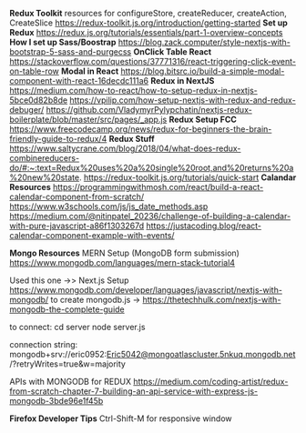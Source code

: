 **Redux Toolkit**
resources for configureStore, createReducer, createAction, CreateSlice
https://redux-toolkit.js.org/introduction/getting-started
**Set up Redux**
https://redux.js.org/tutorials/essentials/part-1-overview-concepts
**How I set up Sass/Boostrap**
https://blog.zack.computer/style-nextjs-with-bootstrap-5-sass-and-purgecss
**OnClick Table React**
https://stackoverflow.com/questions/37771316/react-triggering-click-event-on-table-row
**Modal in React**
https://blog.bitsrc.io/build-a-simple-modal-component-with-react-16decdc111a6
**Redux in NextJS**
https://medium.com/how-to-react/how-to-setup-redux-in-nextjs-5bce0d82b8de
https://vpilip.com/how-setup-nextjs-with-redux-and-redux-debuger/
https://github.com/VladymyrPylypchatin/nextjs-redux-boilerplate/blob/master/src/pages/_app.js
**Redux Setup FCC**
https://www.freecodecamp.org/news/redux-for-beginners-the-brain-friendly-guide-to-redux/4
**Redux Stuff**
https://www.saltycrane.com/blog/2018/04/what-does-redux-combinereducers-do/#:~:text=Redux%20uses%20a%20single%20root,and%20returns%20a%20new%20state.
https://redux-toolkit.js.org/tutorials/quick-start
**Calandar Resources**
https://programmingwithmosh.com/react/build-a-react-calendar-component-from-scratch/
https://www.w3schools.com/js/js_date_methods.asp
https://medium.com/@nitinpatel_20236/challenge-of-building-a-calendar-with-pure-javascript-a86f1303267d
https://justacoding.blog/react-calendar-component-example-with-events/

**Mongo Resources**
MERN Setup (MongoDB form submission) 
https://www.mongodb.com/languages/mern-stack-tutorial4

Used this one ->> Next.js Setup
https://www.mongodb.com/developer/languages/javascript/nextjs-with-mongodb/
    to create mongodb.js -> https://thetechhulk.com/nextjs-with-mongodb-the-complete-guide

to connect:
    cd server
    node server.js

connection string: mongodb+srv://eric0952:Eric5042@mongoatlascluster.5nkuq.mongodb.net/?retryWrites=true&w=majority

APIs with MONGODB for REDUX 
https://medium.com/coding-artist/redux-from-scratch-chapter-7-building-an-api-service-with-express-js-mongodb-3bde96e1f45b

**Firefox Developer Tips**
Ctrl-Shift-M for responsive window